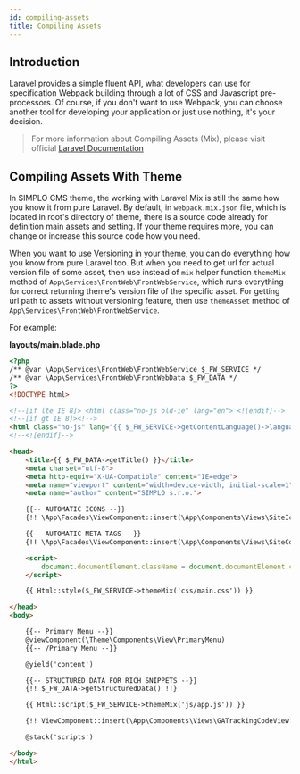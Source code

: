 ```yaml
---
id: compiling-assets
title: Compiling Assets
---
```


## Introduction

Laravel provides a simple fluent API, what developers can use for specification Webpack building through a lot of CSS and
Javascript pre-processors. Of course, if you don't want to use Webpack, you can choose another tool for developing your application or
just use nothing, it's your decision.

> For more information about Compiling Assets (Mix), please visit official [Laravel Documentation](https://laravel.com/docs/5.8/mix)

## Compiling Assets With Theme

In SIMPLO CMS theme, the working with Laravel Mix is still the same how you know it from pure Laravel. By default, in `webpack.mix.json` file,
which is located in root's directory of theme, there is a source code already for definition main assets and setting. If your theme requires more, you can
change or increase this source code how you need.

When you want to use [Versioning](https://laravel.com/docs/5.8/mix#versioning-and-cache-busting) in your theme, you can do 
everything how you know from pure Laravel too. But when you need to get url for actual version file of some asset, then use instead of `mix` helper function
`themeMix` method of `App\Services\FrontWeb\FrontWebService`, which runs everything for correct returning theme's version file of the specific asset. For getting url
path to assets without versioning feature, then use `themeAsset` method of `App\Services\FrontWeb\FrontWebService`.

For example:

**layouts/main.blade.php**
```html
<?php
/** @var \App\Services\FrontWeb\FrontWebService $_FW_SERVICE */
/** @var \App\Services\FrontWeb\FrontWebData $_FW_DATA */
?>
<!DOCTYPE html>

<!--[if lte IE 8]> <html class="no-js old-ie" lang="en"> <![endif]-->
<!--[if gt IE 8]><!-->
<html class="no-js" lang="{{ $_FW_SERVICE->getContentLanguage()->language_code }}">
<!--<![endif]-->

<head>
    <title>{{ $_FW_DATA->getTitle() }}</title>
    <meta charset="utf-8">
    <meta http-equiv="X-UA-Compatible" content="IE=edge">
    <meta name="viewport" content="width=device-width, initial-scale=1">
    <meta name="author" content="SIMPLO s.r.o.">

    {{-- AUTOMATIC ICONS --}}
    {!! \App\Facades\ViewComponent::insert(\App\Components\Views\SiteIconsView::class) !!}

    {{-- AUTOMATIC META TAGS --}}
    {!! \App\Facades\ViewComponent::insert(\App\Components\Views\SiteCommonMetaView::class) !!}

    <script>
        document.documentElement.className = document.documentElement.className.replace("no-js", "js");
    </script>

    {{ Html::style($_FW_SERVICE->themeMix('css/main.css')) }}

</head>
<body>

    {{-- Primary Menu --}}
    @viewComponent(\Theme\Components\View\PrimaryMenu)
    {{-- /Primary Menu --}}

    @yield('content')

    {{-- STRUCTURED DATA FOR RICH SNIPPETS --}}
    {!! $_FW_DATA->getStructuredData() !!}

    {{ Html::script($_FW_SERVICE->themeMix('js/app.js')) }}

    {!! ViewComponent::insert(\App\Components\Views\GATrackingCodeView::class) !!}

    @stack('scripts')

</body>
</html>
```